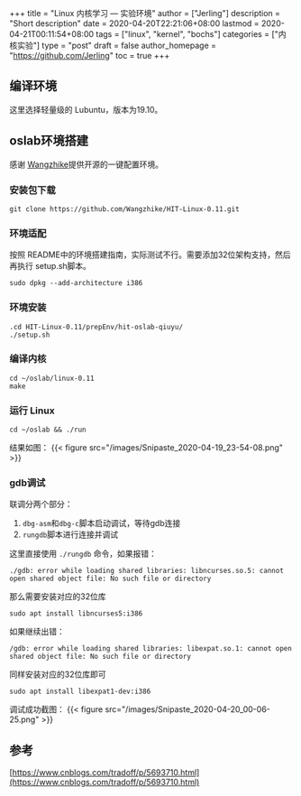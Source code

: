 +++
title = "Linux 内核学习 — 实验环境"
author = ["Jerling"]
description = "Short description"
date = 2020-04-20T22:21:06+08:00
lastmod = 2020-04-21T00:11:54+08:00
tags = ["linux", "kernel", "bochs"]
categories = ["内核实验"]
type = "post"
draft = false
author_homepage = "https://github.com/Jerling"
toc = true
+++

## 编译环境
这里选择轻量级的 Lubuntu，版本为19.10。

## oslab环境搭建

感谢 [Wangzhike](https://github.com/Wangzhike/HIT-Linux-0.11)提供开源的一键配置环境。

### 安装包下载
```shell
git clone https://github.com/Wangzhike/HIT-Linux-0.11.git
```

### 环境适配
按照 README中的环境搭建指南，实际测试不行。需要添加32位架构支持，然后再执行 setup.sh脚本。
```shell
sudo dpkg --add-architecture i386
```

### 环境安装
```shell
.cd HIT-Linux-0.11/prepEnv/hit-oslab-qiuyu/ 
./setup.sh
```

### 编译内核
```shell
cd ~/oslab/linux-0.11
make
```

### 运行 Linux
```shell
cd ~/oslab && ./run
```
结果如图：
{{< figure src="/images/Snipaste_2020-04-19_23-54-08.png" >}}

### gdb调试
联调分两个部分：
1. `dbg-asm`和`dbg-c`脚本启动调试，等待gdb连接
2. `rungdb`脚本进行连接并调试

这里直接使用 `./rungdb` 命令，如果报错：
```shell
./gdb: error while loading shared libraries: libncurses.so.5: cannot open shared object file: No such file or directory
```
那么需要安装对应的32位库
```shell
sudo apt install libncurses5:i386
```

如果继续出错：
```
/gdb: error while loading shared libraries: libexpat.so.1: cannot open shared object file: No such file or directory
```
同样安装对应的32位库即可
```shell
sudo apt install libexpat1-dev:i386
```

调试成功截图：
{{< figure src="/images/Snipaste_2020-04-20_00-06-25.png" >}}

## 参考
[https://www.cnblogs.com/tradoff/p/5693710.html](https://www.cnblogs.com/tradoff/p/5693710.html)